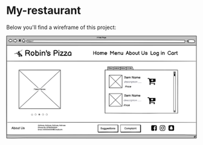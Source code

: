 # My-restaurant

Below you'll find a wireframe of this project: 

![wireframe of the project](./assets/day02-wireframe.png)